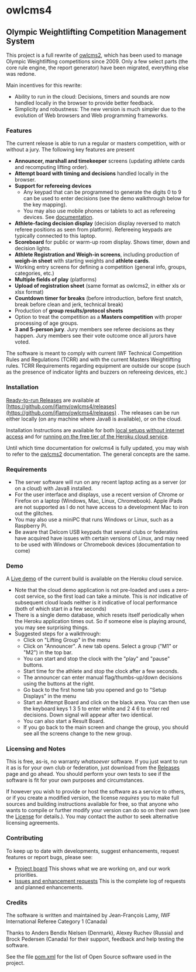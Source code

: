 # owlcms4
## Olympic Weightlifting Competition Management System 

This project is a full rewrite of [owlcms2](https://owlcms2.sourceforge.io/#!index.md), which has been used to manage Olympic Weightlifting competitions since 2009.  Only a few select parts (the core rule engine, the report generator) have been migrated, everything else was redone.

Main incentives for this rewrite:
- Ability to run in the cloud: Decisions, timers and sounds are now handled locally in the browser to provide better feedback.
- Simplicity and robustness: The new version is much simpler due to the evolution of Web browsers and Web programming frameworks.

### Features

The current release is able to run a regular or masters competition, with or without a jury.  The following key features are present

- **Announcer, marshall and timekeeper** screens (updating athlete cards and recomputing lifting order).
- **Attempt board with timing and decisions** handled locally in the browser. 
- **Support for refereeing devices** 
  - Any keypad that can be programmed to generate the digits 0 to 9 can be used to enter decisions (see the demo walkthrough below for the key mapping).  
  - You may also use mobile phones or tablets to act as refereeing devices.  See [documentation](https://jflamy.github.io/owlcms4/#/Refereeing.md).
- **Athlete-facing decision display** (decision display reversed to match referee positions as seen from platform). Refereeing keypads are typically connected to this laptop.
- **Scoreboard** for public or warm-up room display.  Shows timer, down and decision lights.
- **Athlete Registration and Weigh-in screens**, including production of **weigh-in sheet** with starting weights and **athlete cards**.
- Working entry screens for defining a competition (general info, groups, categories, etc.)
- **Multiple fields of play** (platforms)
- **Upload of registration sheet** (same format as owlcms2, in either xls or xlsx format)
- **Countdown timer for breaks** (before introduction, before first snatch, break before clean and jerk, technical break)
- Production of **group results/protocol sheets**
- Option to treat the competition as a **Masters competition** with proper processing of age groups.
- **3 and 5-person jury**.  Jury members see referee decisions as they happen. Jury members see their vote outcome once all jurors have voted.

The software is meant to comply with current IWF Technical Competition Rules and Regulations (TCRR) and with the current Masters Weightlifting rules.  TCRR Requirements regarding equipment are outside our scope (such as the presence of indicator lights and buzzers on refereeing devices, etc.)

### Installation
[Ready-to-run Releases](https://github.com/jflamy/owlcms4/releases) are available at [https://github.com/jflamy/owlcms4/releases](https://github.com/jflamy/owlcms4/releases) . The releases can be run either locally (on any machine where Java8 is available), or on the cloud.

Installation Instructions are available for both [local setups without internet access](https://jflamy.github.io/owlcms4/#/LocalSetup.md) and for [running on the free tier of the Heroku cloud service](https://jflamy.github.io/owlcms4/#/Heroku.md).

Until which time documentation for owlcms4 is fully updated, you may wish to refer to the [owlcms2](https://owlcms2.sourceforge.io/#!index.md) documentation.  The general concepts are the same.

### Requirements

- The server software will run on any recent laptop acting as a server (or on a cloud) with Java8 installed.
- For the user interface and displays, use a recent version of Chrome or Firefox on a laptop (Windows, Mac, Linux, Chromebook).  Apple iPads are not supported as I do not have access to a development Mac to iron out the glitches.
- You may also use a miniPC that runs Windows or Linux, such as a Raspberry Pi.  
- Be aware that Delcom USB keypads that several clubs or federatins have acquired have issues with certain versions of Linux, and may need to be used with Windows or Chromebook devices (documentation to come)

### Demo
A [Live demo](https://owlcms4.herokuapp.com) of the current build is available on the Heroku cloud service.
- Note that the cloud demo application is not pre-loaded and uses a zero-cost service, so the first load can take a minute. This is *not* indicative of subsequent cloud loads neither is it indicative of local performance (both of which start in a few seconds)
- There is a single demo database, which resets itself periodically when the Heroku application times out. So if someone else is playing around, you may see surprising things.
- Suggested steps for a walkthrough:
    - Click on "Lifting Group" in the menu
    - Click on "Announcer". A new tab opens.  Select a group ("M1" or "M2") in the top bar.
    - You can start and stop the clock with the "play" and "pause" buttons.
    - Start time for the athlete and stop the clock after a few seconds.
    - The announcer can enter manual flag/thumbs-up/down decisions using the buttons at the right.
    - Go back to the first home tab you opened and go to "Setup Displays" in the menu
    - Start an Attempt Board and click on the black area. You can then use the keyboard keys 1 3 5 to enter white and 2 4 6 to enter red decisions.  Down signal will appear after two identical.
    - You can also start a Result Board.
    - If you go back to the main screen and change the group, you should see all the screens change to the new group.

### Licensing and Notes

This is free, as-is, no warranty *whatsoever* software. If you just want to run it as is for your own club or federation, just download from the [Releases](https://github.com/jflamy/owlcms4/releases) page and go ahead. You should perform your own tests to see if the software is fit for your own purposes and circumstances.

If however you wish to provide or host the software as a service to others, or if you create a modified version, the license *requires* you to make full sources and building instructions available for free, so that anyone who wants to compile or further modify your version can do so on their own (see the [License](https://github.com/jflamy/owlcms4/blob/master/LICENSE.txt) for details.).  You may contact the author to seek alternative licensing agreements.

### Contributing

To keep up to date with developments, suggest enhancements, request features or report bugs, please see:

- [Project board](https://github.com/jflamy/owlcms4/projects/1) This shows what we are working on, and our work priorities.
- [Issues and enhancement requests](https://github.com/jflamy/owlcms4/issues) This is the complete log of requests and planned enhancements.

### Credits

The software is written and maintained by Jean-François Lamy, IWF International Referee Category 1 (Canada)

Thanks to Anders Bendix Nielsen (Denmark), Alexey Ruchev (Russia) and Brock Pedersen (Canada) for their support, feedback and help testing the software.

See the file [pom.xml](pom.xml) for the list of Open Source software used in the project.